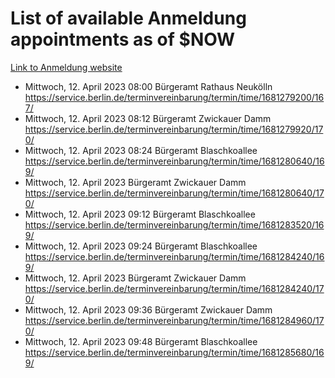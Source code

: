 # List of available Anmeldung appointments as of $NOW
[Link to Anmeldung website](https://service.berlin.de/terminvereinbarung/termin/tag.php?termin=1&anliegen[]=120686&dienstleisterlist=122210,122217,327316,122219,327312,122227,327314,122231,327346,122243,327348,122254,122252,329742,122260,329745,122262,329748,122271,327278,122273,327274,122277,327276,330436,122280,327294,122282,327290,122284,327292,122291,327270,122285,327266,122286,327264,122296,327268,150230,329760,122297,327286,122294,327284,122312,329763,122314,329775,122304,327330,122311,327334,122309,327332,317869,122281,327352,122279,329772,122283,122276,327324,122274,327326,122267,329766,122246,327318,122251,327320,122257,327322,122208,327298,122226,327300&herkunft=http%3A%2F%2Fservice.berlin.de%2Fdienstleistung%2F120686%2F)
- Mittwoch, 12. April 2023 08:00 Bürgeramt Rathaus Neukölln https://service.berlin.de/terminvereinbarung/termin/time/1681279200/167/
- Mittwoch, 12. April 2023 08:12 Bürgeramt Zwickauer Damm https://service.berlin.de/terminvereinbarung/termin/time/1681279920/170/
- Mittwoch, 12. April 2023 08:24 Bürgeramt Blaschkoallee https://service.berlin.de/terminvereinbarung/termin/time/1681280640/169/
- Mittwoch, 12. April 2023  Bürgeramt Zwickauer Damm https://service.berlin.de/terminvereinbarung/termin/time/1681280640/170/
- Mittwoch, 12. April 2023 09:12 Bürgeramt Blaschkoallee https://service.berlin.de/terminvereinbarung/termin/time/1681283520/169/
- Mittwoch, 12. April 2023 09:24 Bürgeramt Blaschkoallee https://service.berlin.de/terminvereinbarung/termin/time/1681284240/169/
- Mittwoch, 12. April 2023  Bürgeramt Zwickauer Damm https://service.berlin.de/terminvereinbarung/termin/time/1681284240/170/
- Mittwoch, 12. April 2023 09:36 Bürgeramt Zwickauer Damm https://service.berlin.de/terminvereinbarung/termin/time/1681284960/170/
- Mittwoch, 12. April 2023 09:48 Bürgeramt Blaschkoallee https://service.berlin.de/terminvereinbarung/termin/time/1681285680/169/
